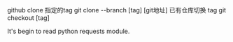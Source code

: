 github clone 指定的tag
git clone --branch [tag] [git地址]
已有仓库切换 tag
git checkout [tag]


It's begin to read python requests module.